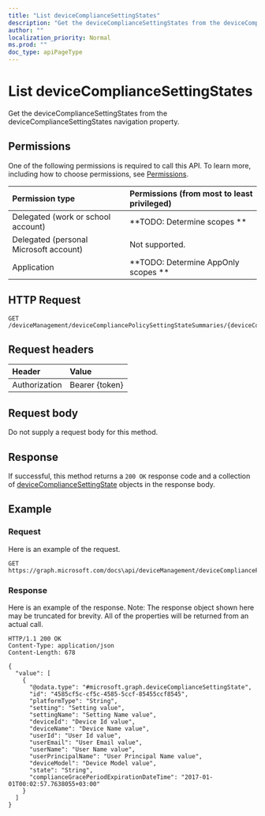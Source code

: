 ```yaml
---
title: "List deviceComplianceSettingStates"
description: "Get the deviceComplianceSettingStates from the deviceComplianceSettingStates navigation property."
author: ""
localization_priority: Normal
ms.prod: ""
doc_type: apiPageType
---
```


# List deviceComplianceSettingStates

Get the deviceComplianceSettingStates from the deviceComplianceSettingStates navigation property.

## Permissions
One of the following permissions is required to call this API. To learn more, including how to choose permissions, see [Permissions](/concepts/permissions-reference.md).

|Permission type|Permissions (from most to least privileged)|
|:---|:---|
|Delegated (work or school account)|**TODO: Determine scopes **|
|Delegated (personal Microsoft account)|Not supported.|
|Application|**TODO: Determine AppOnly scopes **|

## HTTP Request
<!-- {
  "blockType": "ignored"
}
-->
``` http
GET /deviceManagement/deviceCompliancePolicySettingStateSummaries/{deviceCompliancePolicySettingStateSummaryId}/deviceComplianceSettingStates
```

## Request headers
|Header|Value|
|:---|:---|
|Authorization|Bearer {token}|

## Request body
Do not supply a request body for this method.

## Response
If successful, this method returns a `200 OK` response code and a collection of [deviceComplianceSettingState](../resources/devicecompliancesettingstate.md) objects in the response body.

## Example

### Request
Here is an example of the request.
<!-- {
  "blockType": "request",
  "name": "get_devicecompliancesettingstate"
}
-->
``` http
GET https://graph.microsoft.com/docs\api/deviceManagement/deviceCompliancePolicySettingStateSummaries/{deviceCompliancePolicySettingStateSummaryId}/deviceComplianceSettingStates
```

### Response
Here is an example of the response. Note: The response object shown here may be truncated for brevity. All of the properties will be returned from an actual call.
<!-- {
  "blockType": "response",
  "truncated": true,
  "@odata.type": "collection(microsoft.graph.devicecompliancesettingstate)"
}
-->
``` http
HTTP/1.1 200 OK
Content-Type: application/json
Content-Length: 678

{
  "value": [
    {
      "@odata.type": "#microsoft.graph.deviceComplianceSettingState",
      "id": "4585cf5c-cf5c-4585-5ccf-85455ccf8545",
      "platformType": "String",
      "setting": "Setting value",
      "settingName": "Setting Name value",
      "deviceId": "Device Id value",
      "deviceName": "Device Name value",
      "userId": "User Id value",
      "userEmail": "User Email value",
      "userName": "User Name value",
      "userPrincipalName": "User Principal Name value",
      "deviceModel": "Device Model value",
      "state": "String",
      "complianceGracePeriodExpirationDateTime": "2017-01-01T00:02:57.7638055+03:00"
    }
  ]
}
```

